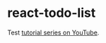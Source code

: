 # react-todo-list

Test [tutorial series on YouTube](https://www.youtube.com/playlist?list=PLQDnxXqV213JJFtDaG0aE9vqvp6Wm7nBg).
